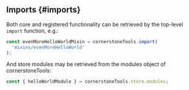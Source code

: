 ## Imports {#imports}

Both core and registered functionality can be retrieved by the top-level `import` function, e.g.:

```js
const evenMoreHelloWorldMixin = cornerstoneTools.import(
  'mixins/evenMoreHelloWorld'
);
```

And store modules may be retrieved from the modules object of cornerstoneTools:

```js
const { helloWorldModule } = cornerstoneTools.store.modules;
```
